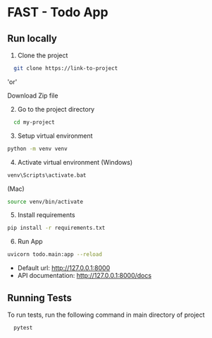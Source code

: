 
# FAST - Todo App




## Run locally
1. Clone the project

```bash
  git clone https://link-to-project
```
'or'

Download Zip file

2. Go to the project directory

```bash
  cd my-project
```

3. Setup virtual environment 
```bash
python -m venv venv
```

4. Activate virtual environment 
(Windows)
```bash
venv\Scripts\activate.bat
```

(Mac)
```bash
source venv/bin/activate
```

5. Install requirements
```bash
pip install -r requirements.txt
```

6. Run App
```bash
uvicorn todo.main:app --reload
```
- Default url: http://127.0.0.1:8000
- API documentation:  http://127.0.0.1:8000/docs


## Running Tests

To run tests, run the following command in main directory of project

```bash
  pytest
```

